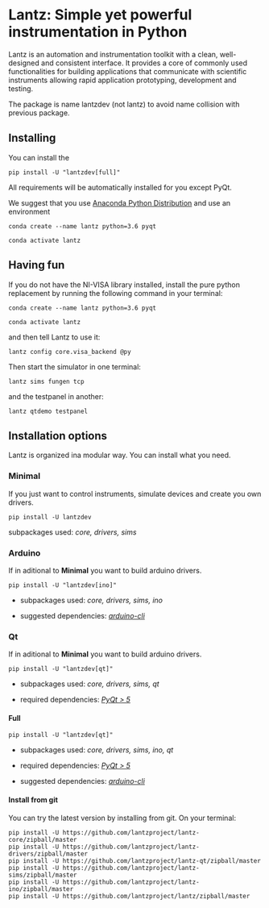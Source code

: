 Lantz: Simple yet powerful instrumentation in Python
====================================================

Lantz is an automation and instrumentation toolkit with a clean, well-designed
and consistent interface.  It provides a core of commonly used functionalities
for building applications that communicate with scientific instruments allowing
rapid application prototyping, development and testing.

The package is name lantzdev (not lantz) to avoid name collision with previous 
package.


Installing
----------

You can install the 

    pip install -U "lantzdev[full]"

All requirements will be automatically installed for you except PyQt. 

We suggest  that you use [Anaconda Python Distribution](https://www.anaconda.com/) 
and use an environment
  
    conda create --name lantz python=3.6 pyqt
    
    conda activate lantz


Having fun
----------

If you do not have the NI-VISA library installed, install the pure python
replacement by running the following command in your terminal:

    conda create --name lantz python=3.6 pyqt
    
    conda activate lantz

and then tell Lantz to use it:

    lantz config core.visa_backend @py

Then start the simulator in one terminal:
    
    lantz sims fungen tcp
    
and the testpanel in another:
    
    lantz qtdemo testpanel



Installation options
--------------------

Lantz is organized ina modular way. You can install what you need.


### Minimal

If you just want to control instruments, simulate devices and create you own drivers.

    pip install -U lantzdev
    
subpackages used: *core, drivers, sims*

    
### Arduino 

If in aditional to **Minimal** you want to build arduino drivers.
    
    pip install -U "lantzdev[ino]"
    
- subpackages used: *core, drivers, sims, ino*

- suggested dependencies: *[arduino-cli](https://github.com/arduino/arduino-cli)*

    
### Qt 

If in aditional to **Minimal** you want to build arduino drivers.
    
    pip install -U "lantzdev[qt]"

- subpackages used: *core, drivers, sims, qt*

- required dependencies: *[PyQt > 5](https://riverbankcomputing.com/software/pyqt/intro)*


#### Full

    pip install -U "lantzdev[qt]"


- subpackages used: *core, drivers, sims, ino, qt*

- required dependencies: *[PyQt > 5](https://riverbankcomputing.com/software/pyqt/intro)*

- suggested dependencies: *[arduino-cli](https://github.com/arduino/arduino-cli)*


#### Install from git

You can try the latest version by installing from git. On your terminal:

    pip install -U https://github.com/lantzproject/lantz-core/zipball/master
    pip install -U https://github.com/lantzproject/lantz-drivers/zipball/master
    pip install -U https://github.com/lantzproject/lantz-qt/zipball/master
    pip install -U https://github.com/lantzproject/lantz-sims/zipball/master
    pip install -U https://github.com/lantzproject/lantz-ino/zipball/master
    pip install -U https://github.com/lantzproject/lantz/zipball/master
